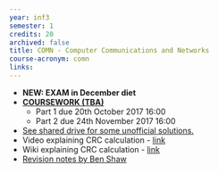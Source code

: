 ```yaml
---
year: inf3
semester: 1
credits: 20
archived: false
title: COMN - Computer Communications and Networks
course-acronym: comn
links:
---
```


- **NEW: EXAM in December diet**
- **[COURSEWORK (TBA)](http://www.inf.ed.ac.uk/teaching/courses/comn/)**
  - Part 1 due 20th October 2017 16:00
  - Part 2 due 24th November 2017 16:00
- <u>See shared drive for some unofficial solutions.</u>
- Video explaining CRC calculation - [link](http://www.youtube.com/watch?v=0apqZ4jsGmI)
- Wiki explaining CRC calculation - [link](http://en.wikipedia.org/wiki/Cyclic_redundancy_check)
- [Revision notes by Ben Shaw](https://github.com/benshaaw/revision/tree/master/COMN)
<!--- BROKEN, MIGHT WANT TO UPDATE This could be useful as well: [link](http://www.ee.ryerson.ca/~courses/cn8800/solutions/Ch7.pdf)--->

